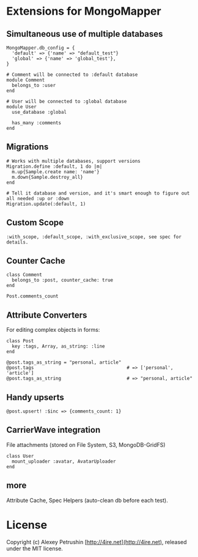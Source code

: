# Extensions for MongoMapper

## Simultaneous use of multiple databases

    MongoMapper.db_config = {
      'default' => {'name' => "default_test"}
      'global' => {'name' => 'global_test'},      
    }

    # Comment will be connected to :default database
    module Comment
      belongs_to :user
    end

    # User will be connected to :global database
    module User
      use_database :global
      
      has_many :comments
    end
    
## Migrations

    # Works with multiple databases, support versions
    Migration.define :default, 1 do |m|
      m.up{Sample.create name: 'name'}
      m.down{Sample.destroy_all}
    end
    
    # Tell it database and version, and it's smart enough to figure out all needed :up or :down
    Migration.update(:default, 1)
    

## Custom Scope
    :with_scope, :default_scope, :with_exclusive_scope, see spec for details.
    
## Counter Cache

    class Comment
      belongs_to :post, counter_cache: true
    end
    
    Post.comments_count
    
## Attribute Converters

For editing complex objects in forms:

    class Post
      key :tags, Array, as_string: :line
    end
    
    @post.tags_as_string = "personal, article"
    @post.tags                                  # => ['personal', 'article']
    @post.tags_as_string                        # => "personal, article"
    
## Handy upserts

    @post.upsert! :$inc => {comments_count: 1}
    
## CarrierWave integration

File attachments (stored on File System, S3, MongoDB-GridFS)

    class User
      mount_uploader :avatar, AvatarUploader
    end
    
## more

Attribute Cache, Spec Helpers (auto-clean db before each test).

# License

Copyright (c) Alexey Petrushin [http://4ire.net](http://4ire.net), released under the MIT license.